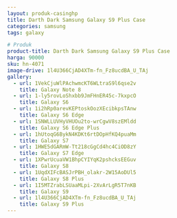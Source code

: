 ```yaml
---
layout: produk-casinghp
title: Darth Dark Samsung Galaxy S9 Plus Case
categories: samsung
tags: galaxy

# Produk
product-title: Darth Dark Samsung Galaxy S9 Plus Case
harga: 90000
sku: hn-4071
image-drive: 1l4U366CjAD4XTm-fn_Fz8ucdBA_U_TAj
gallery:
  - url: 1VekCjuWlPAchwmcKT6WLtraS9l6qse2v
    title: Galaxy Note 8
  - url: 1-ly5rovLoShxbb9JmFHnER45c-7kxpcO
    title: Galaxy S6
  - url: 1i2hRp0arevKEPtoskOozXEcibkpsTAnw
    title: Galaxy S6 Edge
  - url: 1SNWLLUVHyVHUOu2to-wrCgwV8szEMldd
    title: Galaxy S6 Edge Plus
  - url: 1hUtoqG6BykN4KDKt6rtDOpHfKQ4puaMm
    title: Galaxy S7
  - url: 1HWE5dGARmW-Tt218cGgCd4hc4CiOD8zY
    title: Galaxy S7 Edge
  - url: 1XPwrUcuaVW1BhpCYIYqK2pshcksEEGuv
    title: Galaxy S8
  - url: 1UqdXIFcBASJrPBH_olakr-2W15AoDUl5
    title: Galaxy S8 Plus
  - url: 1I5MTZrabLSUaaMLpi-2XvArLgR5T7nKB
    title: Galaxy S9
  - url: 1l4U366CjAD4XTm-fn_Fz8ucdBA_U_TAj
    title: Galaxy S9 Plus
---
```

